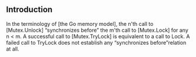 ## Introduction


In the terminology of [the Go memory model], the n'th call to [Mutex.Unlock] “synchronizes before” the m'th call to [Mutex.Lock] for any n < m.
A successful call to [Mutex.TryLock] is equivalent to a call to Lock.
A failed call to TryLock does not establish any “synchronizes before”relation at all.
